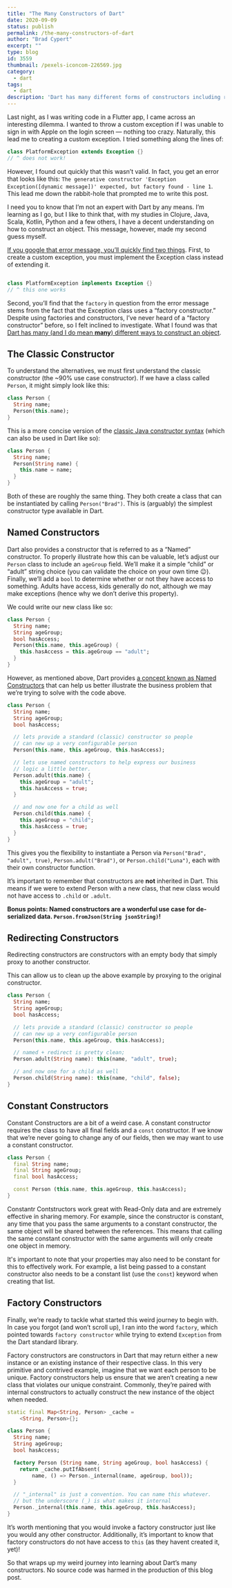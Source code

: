 ```yaml
---
title: "The Many Constructors of Dart"
date: 2020-09-09
status: publish
permalink: /the-many-constructors-of-dart
author: "Brad Cypert"
excerpt: ""
type: blog
id: 3559
thumbnail: /pexels-iconcom-226569.jpg
category:
  - dart
tags:
  - dart
description: 'Dart has many different forms of constructors including redirecting constructors, factory constructors, constant constructors and more!'
---
```


Last night, as I was writing code in a Flutter app, I came across an interesting dilemma. I wanted to throw a custom exception if I was unable to sign in with Apple on the login screen — nothing too crazy. Naturally, this lead me to creating a custom exception. I tried something along the lines of:

```dart
class PlatformException extends Exception {}
// ^ does not work!
```

However, I found out quickly that this wasn’t valid. In fact, you get an error that looks like this: `The generative constructor 'Exception Exception([dynamic message])' expected, but factory found - line 1`. This lead me down the rabbit-hole that prompted me to write this post.

I need you to know that I’m not an expert with Dart by any means. I’m learning as I go, but I like to think that, with my studies in Clojure, Java, Scala, Kotlin, Python and a few others, I have a decent understanding on how to construct an object. This message, however, made my second guess myself.

[If you google that error message, you’ll quickly find two things](https://github.com/dart-lang/sdk/issues/25874). First, to create a custom exception, you must implement the Exception class instead of extending it.

```dart

class PlatformException implements Exception {}
// ^ this one works

```

Second, you’ll find that the `factory` in question from the error message stems from the fact that the Exception class uses a “factory constructor.” Despite using factories and constructors, I’ve never heard of a “factory constructor” before, so I felt inclined to investigate. What I found was that [Dart has many (and I do mean **many**) different ways to construct an object](https://dart.dev/guides/language/language-tour#constructors).

## The Classic Constructor

To understand the alternatives, we must first understand the classic constructor (the ~90% use case constructor). If we have a class called `Person`, it might simply look like this:

```dart
class Person {
  String name;
  Person(this.name);
}
```

This is a more concise version of the [classic Java constructor syntax](https://docs.oracle.com/javase/tutorial/java/javaOO/constructors.html) (which can also be used in Dart like so):

```dart
class Person {
  String name;
  Person(String name) {
    this.name = name;
  }
}
```

Both of these are roughly the same thing. They both create a class that can be instantiated by calling `Person("Brad")`. This is (arguably) the simplest constructor type available in Dart.

## Named Constructors

Dart also provides a constructor that is referred to as a “Named” constructor. To properly illustrate how this can be valuable, let’s adjust our `Person` class to include an `ageGroup` field. We’ll make it a simple “child” or “adult” string choice (you can validate the choice on your own time 😉). Finally, we’ll add a `bool` to determine whether or not they have access to something. Adults have access, kids generally do not, although we may make exceptions (hence why we don’t derive this property).

We could write our new class like so:

```dart
class Person {
  String name;
  String ageGroup;
  bool hasAccess;
  Person(this.name, this.ageGroup) {
    this.hasAccess = this.ageGroup == "adult";
  }
}
```

However, as mentioned above, Dart provides [a concept known as Named Constructors](https://sites.google.com/site/dartlangexamples/learn/class/constructors/named-constructor) that can help us better illustrate the business problem that we’re trying to solve with the code above.

```dart
class Person {
  String name;
  String ageGroup;
  bool hasAccess;

  // lets provide a standard (classic) constructor so people
  // can new up a very configurable person
  Person(this.name, this.ageGroup, this.hasAccess);

  // lets use named constructors to help express our business
  // logic a little better.
  Person.adult(this.name) {
    this.ageGroup = "adult";
    this.hasAccess = true;
  }

  // and now one for a child as well
  Person.child(this.name) {
    this.ageGroup = "child";
    this.hasAccess = true;
  }
}

```

This gives you the flexibility to instantiate a Person via `Person("Brad", "adult", true)`, `Person.adult("Brad")`, or `Person.child("Luna")`, each with their own constructor function.

It’s important to remember that constructors are **not** inherited in Dart. This means if we were to extend Person with a new class, that new class would not have access to `.child` or `.adult`.

**Bonus points: Named constructors are a wonderful use case for de-serialized data. `Person.fromJson(String jsonString)`!**

## Redirecting Constructors

Redirecting constructors are constructors with an empty body that simply proxy to another constructor.

This can allow us to clean up the above example by proxying to the original constructor.

```dart
class Person {
  String name;
  String ageGroup;
  bool hasAccess;

  // lets provide a standard (classic) constructor so people
  // can new up a very configurable person
  Person(this.name, this.ageGroup, this.hasAccess);

  // named + redirect is pretty clean;
  Person.adult(String name): this(name, "adult", true);

  // and now one for a child as well
  Person.child(String name): this(name, "child", false);
}
```

## Constant Constructors

Constant Constructors are a bit of a weird case. A constant constructor requires the class to have all final fields and a `const` constructor. If we know that we’re never going to change any of our fields, then we may want to use a constant constructor.

```dart
class Person {
  final String name;
  final String ageGroup;
  final bool hasAccess;

  const Person (this.name, this.ageGroup, this.hasAccess);
}
```

Constantr Contstructors work great with Read-Only data and are extremely effective in sharing memory. For example, since the constructor is constant, any time that you pass the same arguments to a constant constructor, the same object will be shared between the references. This means that calling the same constant constructor with the same arguments will only create one object in memory.

It's important to note that your properties may also need to be constant for this to effectively work. For example, a list being passed to a constant constructor also needs to be a constant list (use the `const`) keyword when creating that list.

## Factory Constructors

Finally, we’re ready to tackle what started this weird journey to begin with. In case you forgot (and won’t scroll up), I ran into the word `factory`, which pointed towards `factory constructor` while trying to extend `Exception` from the Dart standard library.

Factory constructors are constructors in Dart that may return either a new instance or an existing instance of their respective class. In this very primitive and contrived example, imagine that we want each person to be unique. Factory constructors help us ensure that we aren’t creating a new class that violates our unique constraint. Commonly, they’re paired with internal constructors to actually construct the new instance of the object when needed.

```dart
static final Map<String, Person> _cache =
    <String, Person>{};

class Person {
  String name;
  String ageGroup;
  bool hasAccess;

  factory Person (String name, String ageGroup, bool hasAccess) {
    return _cache.putIfAbsent(
        name, () => Person._internal(name, ageGroup, bool));
  }

  // "_internal" is just a convention. You can name this whatever.
  // but the underscore (_) is what makes it internal
  Person._internal(this.name, this.ageGroup, this.hasAccess);
}
```

It’s worth mentioning that you would invoke a factory constructor just like you would any other constructor. Additionally, it’s important to know that factory constructors do not have access to `this` (as they havent created it, yet)!

So that wraps up my weird journey into learning about Dart’s many constructors. No source code was harmed in the production of this blog post.
